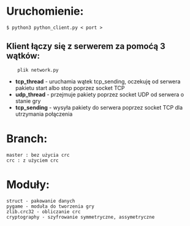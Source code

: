 # Uruchomienie:
```
$ python3 python_client.py < port >
```
## Klient łączy się z serwerem za pomoćą 3 wątków:
``` 
    plik network.py
```

 * **tcp_thread**  -  uruchamia wątek tcp_sending, oczekuję od serwera pakietu start albo  stop poprzez socket TCP
 * **udp_thread**   -  przejmuje pakiety poprzez socket UDP od serwera o stanie gry
 * **tcp_sending**  -  wysyła pakiety do serwera poprzez socket TCP dla utrzymania połączenia

# Branch:
```
master : bez użycia crc
crc : z użyciem crc 
```
# Moduły:
```
struct - pakowanie danych
pygame - moduła do tworzenia gry
zlib.crc32 - obliczanie crc
cryptography - szyfrowanie symmetryczne, assymetryczne
```
